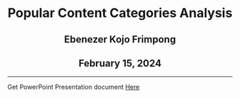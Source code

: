 <div align = "center">

# Popular Content Categories Analysis  
## Ebenezer Kojo Frimpong
## February 15, 2024

</div>


---


Get PowerPoint Presentation document [Here](https://drive.google.com/drive/u/1/folders/1ikxjMlUfKkn_cdFLBhGHru8mxklJUnXO)
